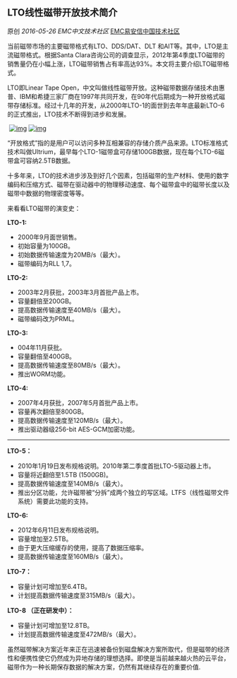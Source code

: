 ## LTO线性磁带开放技术简介

原创 *2016-05-26* *EMC中文技术社区* [EMC易安信中国技术社区](https://mp.weixin.qq.com/s?__biz=MjM5NjY0NzAwMg==&mid=2651770941&idx=3&sn=fd7cb29e6cdc2c653bfb8299f04da167&scene=21##)

当前磁带市场的主要磁带格式有LTO、DDS/DAT、DLT 和AIT等。其中，LTO是主流磁带格式。根据Santa Clara咨询公司的调查显示，2012年第4季度LTO磁带的销售量仍在小幅上涨，LTO磁带销售占有率高达93%。本文将主要介绍LTO磁带格式。

 

LTO即Linear Tape Open，中文叫做线性磁带开放。这种磁带数据存储技术由惠普、IBM和希捷三家厂商在1997年共同开发，在90年代后期成为一种开放格式磁带存储标准。经过十几年的开发，从2000年LTO-1的面世到去年年底最新LTO-6的正式推出，LTO技术不断得到进步和发展。

​     [![img](http://mmbiz.qpic.cn/mmbiz/TztEwAzAQIWhv3VVa1anVxFqFsGaiao99IS3icIjr6vEVH7AMoYAoRl8icN5IUDZ98aE1ibyjNLZ8vKIsW5TFl3bUg/640?wx_fmt=jpeg&tp=webp&wxfrom=5&wx_lazy=1)]()                               [![img](http://mmbiz.qpic.cn/mmbiz/TztEwAzAQIWhv3VVa1anVxFqFsGaiao999HjqsxHuDpAwgKOly8UicpZlsnFNmJTldHXF6Z2Fe9LJZyQWaWBt6icw/640?wx_fmt=jpeg&tp=webp&wxfrom=5&wx_lazy=1)]()

 

“开放格式”指的是用户可以访问多种互相兼容的存储介质产品来源。LTO标准格式技术叫做Ultrium，最早每个LTO-1磁带盒可存储100GB数据，现在每个LTO-6磁带盒可容纳2.5TB数据。

 

十多年来，LTO的技术进步涉及到好几个因素，包括磁带的生产材料、使用的数字编码和压缩方式、磁带在驱动器中的物理移动速度、每个磁带盒中的磁带长度以及磁带中数据的物理密度等等。

 

来看看LTO磁带的演变史：

 

**LTO-1:**

- 2000年9月面世销售。
- 初始容量为100GB。
- 初始数据传输速度为20MB/s（最大）。
- 磁带编码为RLL 1,7。

 

**LTO-2:**

- 2003年2月获批，2003年3月首批产品上市。
- 容量翻倍至200GB。
- 提高数据传输速度至40MB/s（最大）。
- 磁带编码改为PRML。

 

**LTO-3:**

- 004年11月获批。
- 容量翻倍至400GB。
- 提高数据传输速度至80MB/s（最大）。
- 推出WORM功能。

 

**LTO-4:**

- 2007年4月获批，2007年5月首批产品上市。
- 容量再次翻倍至800GB。
- 提高数据传输速度至120MB/s（最大）。
- 推出驱动器级256-bit AES-GCM加密功能。

** **

**LTO-5：**

- 2010年1月19日发布规格说明。2010年第二季度首批LTO-5驱动器上市。
- 容量将近翻倍至1.5TB (1500GB)。
- 提高数据传输速度至140MB/s（最大）。
- 推出分区功能，允许磁带被“分拆”成两个独立的写区域。LTFS（线性磁带文件系统）需要此功能的支持。

 

**LTO-6:**

- 2012年6月11日发布规格说明。
- 容量增加至2.5TB。
- 由于更大压缩缓存的使用，提高了数据压缩率。
- 提高数据传输速度至160MB/s（最大）。

 

**LTO-7：**

- 容量计划可增加至6.4TB。
- 计划提高数据传输速度至315MB/s（最大）。

 

**LTO-8 （正在研发中）：**

- 容量计划可增加至12.8TB。
- 计划提高数据传输速度至472MB/s（最大）。

 

虽然磁带解决方案近年来正在迅速被备份到磁盘解决方案所取代，但是磁带的经济性和便携性使它仍然成为异地存储的理想选择。即使是当前越来越火热的云平台，磁带作为一种长期保存数据的解决方案，仍然有其继续存在的重要价值.